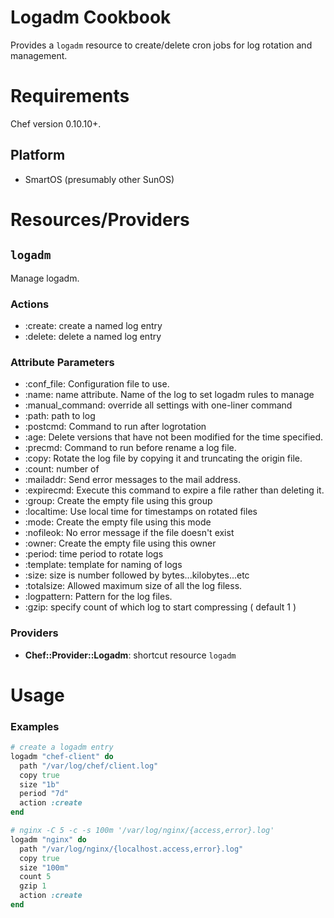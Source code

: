 Logadm Cookbook
=================
Provides a `logadm` resource to create/delete cron jobs for log rotation
and management.

Requirements
============

Chef version 0.10.10+.

Platform
--------

* SmartOS (presumably other SunOS)

Resources/Providers
===================

`logadm`
--------

Manage logadm.

### Actions

- :create: create a named log entry
- :delete: delete a named log entry

### Attribute Parameters

- :conf_file: Configuration file to use. 
- :name: name attribute. Name of the log to set logadm rules to manage
- :manual_command: override all settings with one-liner command
- :path: path to log
- :postcmd: Command to run after logrotation
- :age: Delete versions that have not been modified for the time specified.
- :precmd: Command to run before rename a log file.
- :copy: Rotate the log file by copying it and truncating the origin file.
- :count: number of 
- :mailaddr: Send error messages to the mail address.
- :expirecmd: Execute this command to expire a file rather than deleting it.
- :group: Create the empty file using this group
- :localtime: Use local time for timestamps on rotated files
- :mode: Create the empty file using this mode
- :nofileok: No error message if the file doesn't exist
- :owner: Create the empty file using this owner
- :period: time period to rotate logs
- :template: template for naming of logs
- :size: size is number followed by bytes...kilobytes...etc
- :totalsize: Allowed maximum size of all the log filess.
- :logpattern: Pattern for the log files.
- :gzip: specify count of which log to start compressing ( default 1 )

### Providers

- **Chef::Provider::Logadm**: shortcut resource `logadm`


Usage
=====

### Examples

``` ruby
# create a logadm entry
logadm "chef-client" do
  path "/var/log/chef/client.log"
  copy true
  size "1b"
  period "7d"
  action :create  
end

# nginx -C 5 -c -s 100m '/var/log/nginx/{access,error}.log'
logadm "nginx" do
  path "/var/log/nginx/{localhost.access,error}.log"
  copy true
  size "100m"
  count 5
  gzip 1
  action :create	
end
```
